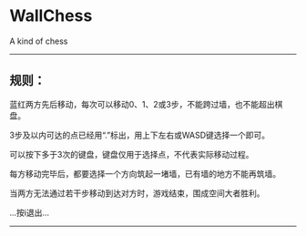 # WallChess
A kind of chess

---
## 规则：
蓝红两方先后移动，每次可以移动0、1、2或3步，不能跨过墙，也不能超出棋盘。

3步及以内可达的点已经用“.”标出，用上下左右或WASD键选择一个即可。

可以按下多于3次的键盘，键盘仅用于选择点，不代表实际移动过程。

每方移动完毕后，都要选择一个方向筑起一堵墙，已有墙的地方不能再筑墙。

当两方无法通过若干步移动到达对方时，游戏结束，围成空间大者胜利。

...按i退出...

---
